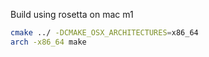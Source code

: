 Build using rosetta on mac m1

```bash
cmake ../ -DCMAKE_OSX_ARCHITECTURES=x86_64
arch -x86_64 make
```
